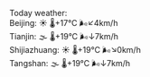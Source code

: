 Today weather:  
Beijing: ☀️ 🌡️+17°C 🌬️↙4km/h  
Tianjin: 🌫  🌡️+19°C 🌬️↓7km/h  
Shijiazhuang: ☀️ 🌡️+19°C 🌬️↘0km/h  
Tangshan: 🌫  🌡️+19°C 🌬️↓7km/h  
